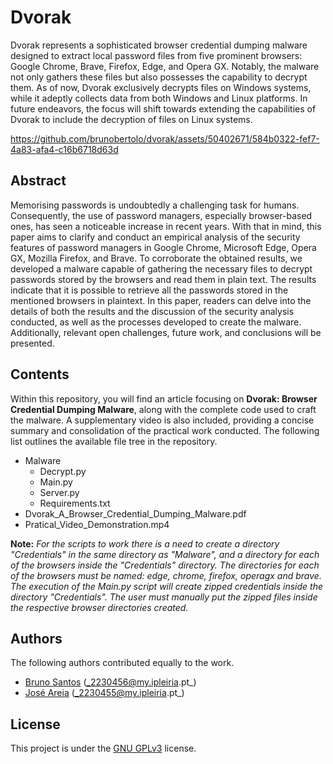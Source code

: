 # Dvorak

Dvorak represents a sophisticated browser credential dumping malware designed to extract local password files from five prominent browsers: Google Chrome, Brave, Firefox, Edge, and Opera GX. Notably, the malware not only gathers these files but also possesses the capability to decrypt them. As of now, Dvorak exclusively decrypts files on Windows systems, while it adeptly collects data from both Windows and Linux platforms. In future endeavors, the focus will shift towards extending the capabilities of Dvorak to include the decryption of files on Linux systems.

https://github.com/brunobertolo/dvorak/assets/50402671/584b0322-fef7-4a83-afa4-c16b6718d63d

## Abstract

Memorising passwords is undoubtedly a challenging task for humans. Consequently, the use of password managers, especially browser-based ones, has seen a noticeable increase in recent years. With that in mind, this paper aims to clarify and conduct an empirical analysis of the security features of password managers in Google Chrome, Microsoft Edge, Opera GX, Mozilla Firefox, and Brave. To corroborate the obtained results, we developed a malware capable of gathering the necessary files to decrypt passwords stored by the browsers and read them in plain text. The results indicate that it is possible to retrieve all the passwords stored in the mentioned browsers in plaintext. In this paper, readers can delve into the details of both the results and the discussion of the security analysis conducted, as well as the processes developed to create the malware. Additionally, relevant open challenges, future work, and conclusions will be presented.

## Contents

Within this repository, you will find an article focusing on **Dvorak: Browser Credential Dumping Malware**, along with the complete code used to craft the malware. A supplementary video is also included, providing a concise summary and consolidation of the practical work conducted. The following list outlines the available file tree in the repository.

- Malware
    - Decrypt.py
    - Main.py
    - Server.py
    - Requirements.txt
- Dvorak_A_Browser_Credential_Dumping_Malware.pdf
- Pratical_Video_Demonstration.mp4

**Note:** _For the scripts to work there is a need to create a directory "Credentials" in the same directory as "Malware", and a directory for each of the browsers inside the "Credentials" directory. The directories for each of the browsers must be named: edge, chrome, firefox, operagx and brave. The execution of the Main.py script will create zipped credentials inside the directory "Credentials". The user must manually put the zipped files inside the respective browser directories created._

## Authors

The following authors contributed equally to the work.

- [Bruno Santos](https://github.com/brunobertolo) (_2230456@my.ipleiria.pt_)
- [José Areia](https://github.com/joseareia) (_2230455@my.ipleiria.pt_)

## License

This project is under the [GNU GPLv3](https://choosealicense.com/licenses/gpl-3.0/) license.

